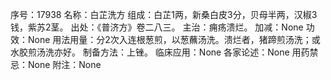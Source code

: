 序号：17938
名称：白芷洗方
组成：白芷1两，新桑白皮3分，贝母半两，汉椒3钱，紫苏2茎。
出处：《普济方》卷二八三。
主治：痈疡溃烂。
加减：None
功效：None
用法用量：分2次入连根葱煎，以葱蘸汤洗。溃烂者，猪蹄煎汤洗；或水胶煎汤洗亦好。
制备方法：上锉。
临床应用：None
各家论述：None
用药禁忌：None
附注：None
